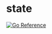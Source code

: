 # state

[![Go Reference](https://pkg.go.dev/badge/github.com/wonksing/state.svg)](https://pkg.go.dev/github.com/wonksing/state)
